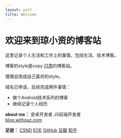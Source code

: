 ```yaml
---
layout: post
title: Welcome
---
```


# 欢迎来到琼小资的博客站

这里记录个人生活和工作上的事情，包括生活、技术博客。

博客的style是copy [闫肃](http://yansu.org/)的博客站。 

慢慢会改成自己喜欢的style。

域名已申请，后续完成两件事情：

* 做个Android技术系列的博客
* 继续记录个人经历

<b>about me：</b>
	安卓开发者     JS前端开发者  
	[blog.withouz.com](http://blog.withouz.com)

<b>足迹：</b>
	[CSND](http://blog.csdn.net/luozhi3527)    [EOE](http://www.eoeandroid.com/space-uid-647584.html)    [GitHub](https://github.com/vicent900527)		[豆瓣](http://www.douban.com/people/54613644/)    [知乎](http://www.zhihu.com/people/qiong-xiao-zi)    